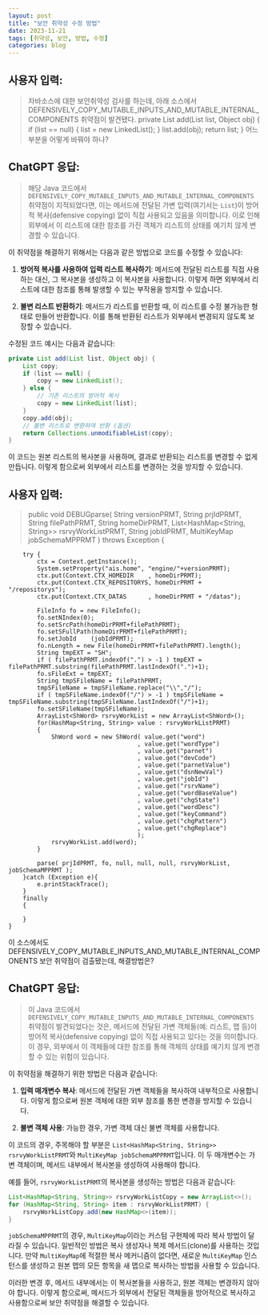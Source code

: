 ```yaml
---
layout: post
title: "보안 취약성 수정 방법"
date: 2023-11-21
tags: [취약성, 보안, 방법, 수정]
categories: blog
---
```


## 사용자 입력:
> 자바소스에 대한 보안취약성 검사를 하는데, 아래 소스에서 DEFENSIVELY_COPY_MUTABLE_INPUTS_AND_MUTABLE_INTERNAL_COMPONENTS  취약점이 발견됐다.      private List add(List list, Object obj) {
        if (list == null) {
                list = new LinkedList();
        }
        list.add(obj);
        return list;
    } 어느 부분을 어떻게 바꿔야 하나?

## ChatGPT 응답:
> 해당 Java 코드에서 `DEFENSIVELY_COPY_MUTABLE_INPUTS_AND_MUTABLE_INTERNAL_COMPONENTS` 취약점이 지적되었다면, 이는 메서드에 전달된 가변 입력(여기서는 `List`)이 방어적 복사(defensive copying) 없이 직접 사용되고 있음을 의미합니다. 이로 인해 외부에서 이 리스트에 대한 참조를 가진 객체가 리스트의 상태를 예기치 않게 변경할 수 있습니다.

이 취약점을 해결하기 위해서는 다음과 같은 방법으로 코드를 수정할 수 있습니다:

1. **방어적 복사를 사용하여 입력 리스트 복사하기**: 메서드에 전달된 리스트를 직접 사용하는 대신, 그 복사본을 생성하고 이 복사본을 사용합니다. 이렇게 하면 외부에서 리스트에 대한 참조를 통해 발생할 수 있는 부작용을 방지할 수 있습니다.

2. **불변 리스트 반환하기**: 메서드가 리스트를 반환할 때, 이 리스트를 수정 불가능한 형태로 만들어 반환합니다. 이를 통해 반환된 리스트가 외부에서 변경되지 않도록 보장할 수 있습니다.

수정된 코드 예시는 다음과 같습니다:

```java
private List add(List list, Object obj) {
    List copy;
    if (list == null) {
        copy = new LinkedList();
    } else {
        // 기존 리스트의 방어적 복사
        copy = new LinkedList(list);
    }
    copy.add(obj);
    // 불변 리스트로 변환하여 반환 (옵션)
    return Collections.unmodifiableList(copy);
}
```

이 코드는 원본 리스트의 복사본을 사용하며, 결과로 반환되는 리스트를 변경할 수 없게 만듭니다. 이렇게 함으로써 외부에서 리스트를 변경하는 것을 방지할 수 있습니다.

## 사용자 입력:
> 	public void DEBUGparse( String versionPRMT, String prjIdPRMT, String filePathPRMT, String homeDirPRMT, List<HashMap<String, String>> rsrvyWorkListPRMT, String jobIdPRMT, MultiKeyMap jobSchemaMPPRMT ) throws Exception
	{

		try {
    		ctx = Context.getInstance();
    		System.setProperty("ais.home", "engine/"+versionPRMT);
    		ctx.put(Context.CTX_HOMEDIR    , homeDirPRMT);
    		ctx.put(Context.CTX_REPOSITORYS, homeDirPRMT + "/repositorys");		
    		ctx.put(Context.CTX_DATAS      , homeDirPRMT + "/datas");			

	    	FileInfo fo = new FileInfo();
	    	fo.setNIndex(0);
	    	fo.setSrcPath(homeDirPRMT+filePathPRMT);
	    	fo.setSFullPath(homeDirPRMT+filePathPRMT);	
	    	fo.setJobId    (jobIdPRMT);					
	    	fo.nLength = new File(homeDirPRMT+filePathPRMT).length();
	    	String tmpEXT = "SH";
	    	if ( filePathPRMT.indexOf(".") > -1 ) tmpEXT = filePathPRMT.substring(filePathPRMT.lastIndexOf(".")+1);
	    	fo.sFileExt = tmpEXT;
	    	String tmpSFileName = filePathPRMT;
	    	tmpSFileName = tmpSFileName.replace("\\","/");
	    	if ( tmpSFileName.indexOf("/") > -1 ) tmpSFileName = tmpSFileName.substring(tmpSFileName.lastIndexOf("/")+1);
	    	fo.setSFileName(tmpSFileName);
	    	ArrayList<ShWord> rsrvyWorkList = new ArrayList<ShWord>();
	    	for(HashMap<String, String> value : rsrvyWorkListPRMT)
	    	{
	    		ShWord word = new ShWord( value.get("word")                     
	    				                , value.get("wordType")                 
	    				                , value.get("parnet")                   
	    				                , value.get("devCode")                  
	    				                , value.get("parnetValue")              
	    				                , value.get("dsnNewVal")                
	    							    , value.get("jobId")                    
	    							    , value.get("rsrvName")                 
	    							    , value.get("wordBaseValue")            
	    							    , value.get("chgState")                 
	    							    , value.get("wordDesc")                 
	    							    , value.get("keyCommand")               
	    							    , value.get("chgPattern")               
	    							    , value.get("chgReplace")               
	    				                );
	    		rsrvyWorkList.add(word);
	    	}
	    	
	    	parse( prjIdPRMT, fo, null, null, null, rsrvyWorkList, jobSchemaMPPRMT );		
		}catch (Exception e){
			e.printStackTrace();
		}
		finally
		{

		}
	}
이 소스에서도 DEFENSIVELY_COPY_MUTABLE_INPUTS_AND_MUTABLE_INTERNAL_COMPONENTS 보안 취약점이 검출됐는데, 해결방법은?

## ChatGPT 응답:
> 이 Java 코드에서 `DEFENSIVELY_COPY_MUTABLE_INPUTS_AND_MUTABLE_INTERNAL_COMPONENTS` 취약점이 발견되었다는 것은, 메서드에 전달된 가변 객체들(예: 리스트, 맵 등)이 방어적 복사(defensive copying) 없이 직접 사용되고 있다는 것을 의미합니다. 이 경우, 외부에서 이 객체들에 대한 참조를 통해 객체의 상태를 예기치 않게 변경할 수 있는 위험이 있습니다.

이 취약점을 해결하기 위한 방법은 다음과 같습니다:

1. **입력 매개변수 복사**: 메서드에 전달된 가변 객체들을 복사하여 내부적으로 사용합니다. 이렇게 함으로써 원본 객체에 대한 외부 참조를 통한 변경을 방지할 수 있습니다.

2. **불변 객체 사용**: 가능한 경우, 가변 객체 대신 불변 객체를 사용합니다.

이 코드의 경우, 주목해야 할 부분은 `List<HashMap<String, String>> rsrvyWorkListPRMT`와 `MultiKeyMap jobSchemaMPPRMT`입니다. 이 두 매개변수는 가변 객체이며, 메서드 내부에서 복사본을 생성하여 사용해야 합니다.

예를 들어, `rsrvyWorkListPRMT`의 복사본을 생성하는 방법은 다음과 같습니다:

```java
List<HashMap<String, String>> rsrvyWorkListCopy = new ArrayList<>();
for (HashMap<String, String> item : rsrvyWorkListPRMT) {
    rsrvyWorkListCopy.add(new HashMap<>(item));
}
```

`jobSchemaMPPRMT`의 경우, `MultiKeyMap`이라는 커스텀 구현체에 따라 복사 방법이 달라질 수 있습니다. 일반적인 방법은 복사 생성자나 복제 메서드(clone)를 사용하는 것입니다. 만약 `MultiKeyMap`에 적절한 복사 메커니즘이 없다면, 새로운 `MultiKeyMap` 인스턴스를 생성하고 원본 맵의 모든 항목을 새 맵으로 복사하는 방법을 사용할 수 있습니다.

이러한 변경 후, 메서드 내부에서는 이 복사본들을 사용하고, 원본 객체는 변경하지 않아야 합니다. 이렇게 함으로써, 메서드가 외부에서 전달된 객체들을 방어적으로 복사하고 사용함으로써 보안 취약점을 해결할 수 있습니다.

